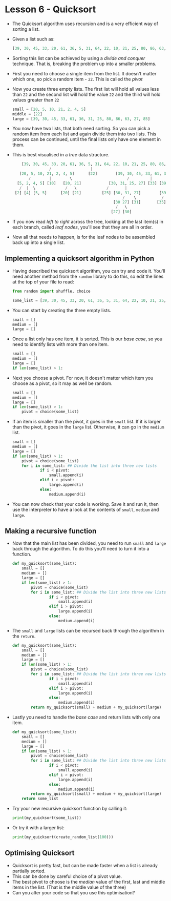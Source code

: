 # Lesson 6 - Quicksort

- The Quicksort algorithm uses recursion and is a very efficient way of sorting a list.
- Given a list such as:

	```python
	[39, 30, 45, 33, 20, 61, 36, 5, 31, 64, 22, 10, 21, 25, 80, 86, 63, 27, 85, 2, 71, 4, 5]
	```

- Sorting this list can be achieved by using a *divide and conquer* technique. That is, breaking the problem up into a smaller problems.

- First you need to choose a single item from the list. It doesn't matter which one, so pick a random item - `22`. This is called the *pivot*

- Now you create three empty lists. The first list will hold all values less than `22` and the second list will hold the value `22` and the third will hold values greater than `22`

	```python
	small = [20, 5, 10, 21, 2, 4, 5]
	middle = [22]
	large = [39, 30, 45, 33, 61, 36, 31, 25, 80, 86, 63, 27, 85]
	```

- You now have two lists, that both need sorting. So you can pick a random item from each list and again divide them into two lists. This process can be continued, until the final lists only have one element in them.

- This is best visualised in a *tree* data structure.

	```python
		[39, 30, 45, 33, 20, 61, 36, 5, 31, 64, 22, 10, 21, 25, 80, 86, 63, 27, 85, 2, 71, 4, 5]
					/                 |                                  \
	   [20, 5, 10, 21, 2, 4, 5]      [22]        [39, 30, 45, 33, 61, 36, 31 25, 80, 86, 63, 27, 85]
		   /        |        \                        /         |                \
	  [5, 2, 4, 5] [10]   [20, 21]            [30, 31, 25, 27] [33] [39, 45, 61, 35, 80, 86, 63, 85]
	   /  |  \             /   \             /       |                  /     |           \
	 [2] [4] [5, 5]      [20] [21]         [25] [30, 31, 27]        [39, 35] [45] [61, 80, 86, 62, 85]
													/    \           /   \           /     |       \
												[30 27] [31]       [35] [39]     [61, 62] [80], [86, 85]
												 /   \                            /   \          /   \
											   [27] [30]                        [61] [62]      [85] [86]
	```

- If you now read *left to right* across the tree, looking at the last item(s) in each branch, called *leaf nodes*, you'll see that they are all in order.
- Now all that needs to happen, is for the leaf nodes to be assembled back up into a single list.

## Implementing a quicksort algorithm in Python

- Having described the quicksort algorithm, you can try and code it. You'll need another method from the `random` library to do this, so edit the lines at the top of your file to read:

	```python
	from random import shuffle, choice

	some_list = [39, 30, 45, 33, 20, 61, 36, 5, 31, 64, 22, 10, 21, 25, 80, 86, 63, 27, 85, 2, 71, 4, 5]
	```

- You can start by creating the three empty lists.
	```python
	small = []
	medium = []
	large = []
	```

- Once a list only has one item, it is sorted. This is our *base case*, so you need to identify lists with more than one item.

	```python
	small = []
	medium = []
	large = []
	if len(some_list) > 1:
	```

- Next you choose a pivot. For now, it doesn't matter which item you choose as a pivot, so it may as well be random.

	```python
	small = []
	medium = []
	large = []
	if len(some_list) > 1:
		pivot = choice(some_list)
	```

- If an item is smaller than the pivot, it goes in the `small` list. If it is larger than the pivot, it goes in the `large` list. Otherwise, it can go in the `medium` list.

	```python
	small = []
	medium = []
	large = []
	if len(some_list) > 1:
		pivot = choice(some_list)
		for i in some_list: ## Divide the list into three new lists
				if i < pivot:
					small.append(i)
				elif i > pivot:
					large.append(i)
				else:
					medium.append(i)
	```

- You can now check that your code is working. Save it and run it, then use the interpreter to have a look at the contents of `small`, `medium` and `large`.

## Making a recursive function
- Now that the main list has been divided, you need to run `small` and `large` back through the algorithm. To do this you'll need to turn it into a function.

	```python
	def my_quicksort(some_list):
		small = []
		medium = []
		large = []
		if len(some_list) > 1:
			pivot = choice(some_list)
			for i in some_list: ## Divide the list into three new lists
					if i < pivot:
						small.append(i)
					elif i > pivot:
						large.append(i)
					else:
						medium.append(i)
	```

- The `small` and `large` lists can be recursed back through the algorithm in the `return`.

	```python
	def my_quicksort(some_list):
		small = []
		medium = []
		large = []
		if len(some_list) > 1:
			pivot = choice(some_list)
			for i in some_list: ## Divide the list into three new lists
					if i < pivot:
						small.append(i)
					elif i > pivot:
						large.append(i)
					else:
						medium.append(i)
			return my_quicksort(small) + medium + my_quicksort(large)
	```				

- Lastly you need to handle the *base case* and return lists with only one item.

	```python
	def my_quicksort(some_list):
		small = []
		medium = []
		large = []
		if len(some_list) > 1:
			pivot = choice(some_list)
			for i in some_list: ## Divide the list into three new lists
					if i < pivot:
						small.append(i)
					elif i > pivot:
						large.append(i)
					else:
						medium.append(i)
			return my_quicksort(small) + medium + my_quicksort(large)
		return some_list			
	```

- Try your new recursive quicksort function by calling it:

	```python
	print(my_quicksort(some_list))
	```



- Or try it with a larger list:

	```python
	print(my_quicksort(create_random_list(100)))
	```

## Optimising Quicksort
- Quicksort is pretty fast, but can be made faster when a list is already partially sorted.
- This can be done by careful choice of a pivot value.
- The best pivot to choose is the *median* value of the first, last and middle items in the list. (That is the middle value of the three)
- Can you alter your code so that you use this optimisation?
